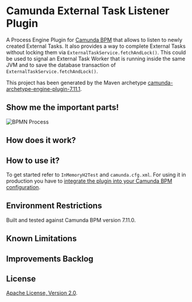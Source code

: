 # Camunda External Task Listener Plugin
A Process Engine Plugin for [Camunda BPM](http://docs.camunda.org) that allows to listen to newly created External Tasks.
It also provides a way to complete External Tasks without locking them via `ExternalTaskService.fetchAndLock()`.
This could be used to signal an External Task Worker that is running inside the same JVM
and to save the database transaction of `ExternalTaskService.fetchAndLock()`.

This project has been generated by the Maven archetype
[camunda-archetype-engine-plugin-7.11.1](http://docs.camunda.org/latest/guides/user-guide/#process-applications-maven-project-templates-archetypes).

## Show me the important parts!
![BPMN Process](src/main/resources/process.png)

## How does it work?

## How to use it?
To get started refer to `InMemoryH2Test` and `camunda.cfg.xml`.
For using it in production you have to [integrate the plugin into your Camunda BPM configuration](https://docs.camunda.org/manual/latest/user-guide/process-engine/process-engine-plugins/).

## Environment Restrictions
Built and tested against Camunda BPM version 7.11.0.

## Known Limitations

## Improvements Backlog

## License
[Apache License, Version 2.0](http://www.apache.org/licenses/LICENSE-2.0).